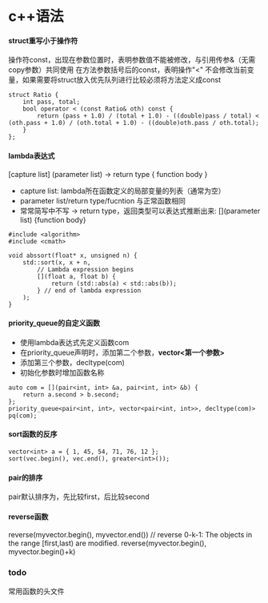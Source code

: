 # c++语法

#### struct重写小于操作符
操作符const，出现在参数位置时，表明参数值不能被修改，与引用传参&（无需copy参数）共同使用
在方法参数括号后的const，表明操作"<" 不会修改当前变量，如果需要将struct放入优先队列进行比较必须将方法定义成const
```
struct Ratio {
    int pass, total;
    bool operator < (const Ratio& oth) const {
        return (pass + 1.0) / (total + 1.0) - ((double)pass / total) < (oth.pass + 1.0) / (oth.total + 1.0) - ((double)oth.pass / oth.total);
    }
};
```

#### lambda表达式
[capture list] (parameter list) -> return type { function body }
- capture list: lambda所在函数定义的局部变量的列表（通常为空）
- parameter list/return type/fucntion 与正常函数相同
- 常常简写中不写 -> return type，返回类型可以表达式推断出来: [](parameter list) {function body}
```
#include <algorithm>
#include <cmath>

void abssort(float* x, unsigned n) {
    std::sort(x, x + n,
        // Lambda expression begins
        [](float a, float b) {
            return (std::abs(a) < std::abs(b));
        } // end of lambda expression
    );
}
```

#### priority_queue的自定义函数
- 使用lambda表达式先定义函数com
- 在priority_queue声明时，添加第二个参数，**vector<第一个参数>**
- 添加第三个参数，decltype(com)
- 初始化参数时增加函数名称
```
auto com = [](pair<int, int> &a, pair<int, int> &b) {
    return a.second > b.second;
};
priority_queue<pair<int, int>, vector<pair<int, int>>, decltype(com)> pq(com);
```

#### sort函数的反序
```
vector<int> a = { 1, 45, 54, 71, 76, 12 };
sort(vec.begin(), vec.end(), greater<int>());
```


#### pair的排序
pair默认排序为，先比较first，后比较second
  
#### reverse函数
reverse(myvector.begin(), myvector.end())
// reverse 0-k-1: The objects in the range [first,last) are modified.
reverse(myvector.begin(), myvector.begin()+k)

### todo
常用函数的头文件